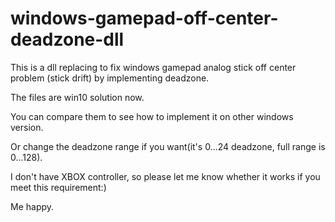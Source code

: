 # windows-gamepad-off-center-deadzone-dll
This is a dll replacing to fix windows gamepad analog stick off center problem (stick drift) by implementing deadzone.

The files are win10 solution now.

You can compare them to see how to implement it on other windows version.

Or change the deadzone range if you want(it's 0...24 deadzone, full range is 0...128).

I don't have XBOX controller, so please let me know whether it works if you meet this requirement:)

Me happy.
